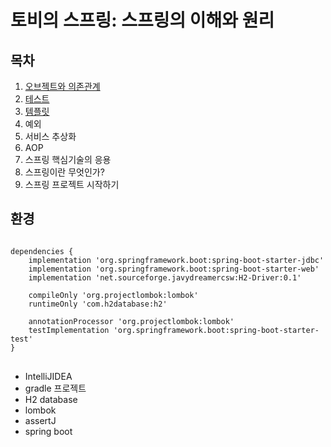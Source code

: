 토비의 스프링: 스프링의 이해와 원리
===========================

## 목차
1. [오브젝트와 의존관계](https://ripple-acorn-981.notion.site/Part-1-1-88d993e0d0a24d95aed163bb010633d2)
2. [테스트](https://ripple-acorn-981.notion.site/part-1-2-b4ee905c8ec748f280abfa051713cbb6)
3. [템플릿](https://ripple-acorn-981.notion.site/part-1-3-93a0e2f01e634c9e9eaffc894c77a2ac)
4. 예외
5. 서비스 추상화
6. AOP
7. 스프링 핵심기술의 응용
8. 스프링이란 무엇인가?
9. 스프링 프로젝트 시작하기

## 환경

<pre>
<code>
dependencies {
    implementation 'org.springframework.boot:spring-boot-starter-jdbc'
    implementation 'org.springframework.boot:spring-boot-starter-web'
    implementation 'net.sourceforge.javydreamercsw:H2-Driver:0.1'

    compileOnly 'org.projectlombok:lombok'
    runtimeOnly 'com.h2database:h2'

    annotationProcessor 'org.projectlombok:lombok'
    testImplementation 'org.springframework.boot:spring-boot-starter-test'
}
</code>
</pre>

- IntelliJIDEA
- gradle 프로젝트
- H2 database
- lombok
- assertJ
- spring boot
